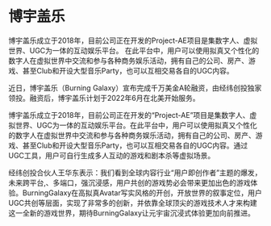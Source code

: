 # 博宇盖乐


博宇盖乐成立于2018年，目前公司正在开发的Project-AE项目是集数字人、虚拟世界、UGC为一体的互动娱乐平台。 在此平台中，用户可以使用拟真又个性化的数字人在虚拟世界中交流和参与各种商务娱乐活动，拥有自己的公司、房产、游戏、甚至Club和开设大型音乐Party，也可以互相交易各自的UGC内容。

近日，博宇盖乐（Burning Galaxy）宣布完成千万美金A轮融资，由经纬创投独家领投。融资后，博宇盖乐计划于2022年6月在北美开始服务。

博宇盖乐成立于2018年，目前公司正在开发的“Project-AE”项目是集数字人、虚拟世界、UGC为一体的互动娱乐平台。在此平台中，用户可以使用拟真又个性化的数字人在虚拟世界中交流和参与各种商务娱乐活动，拥有自己的公司、房产、游戏、甚至Club和开设大型音乐Party，也可以互相交易各自的UGC内容。通过UGC工具，用户可自行生成多人互动的游戏和剧本杀等虚拟场景。

经纬创投合伙人王华东表示：我们看到全球内容行业“用户即创作者”主题的爆发，未来跨平台,、多端口，强沉浸感，用户共创的游戏势必会带来更加出色的游戏体验。BurningGalaxy在高拟真Avatar写实风格的开创，开放世界的叙事定位，用户UGC共创等层面，实现了非常多的创新，并依靠全球顶尖的游戏技术人才来构建这一全新的游戏世界，期待BurningGalaxy让元宇宙沉浸式体验更加向前推进。
